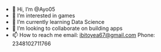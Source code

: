 - 👋 Hi, I’m @Ayo05
- 👀 I’m interested in games
- 🌱 I’m currently learning Data Science
- 💞️ I’m looking to collaborate on building apps
- 📫 How to reach me email: ibitoyea67@gmail.com
Phone: 2348102711766

<!---
Ayo05/Ayo05 is a ✨ special ✨ repository because its `README.md` (this file) appears on your GitHub profile.
You can click the Preview link to take a look at your changes.
--->
